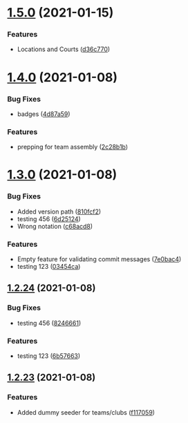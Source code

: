 # [1.5.0](https://github.com/Badminton-Apps/core/compare/v1.4.0...v1.5.0) (2021-01-15)


### Features

* Locations and Courts ([d36c770](https://github.com/Badminton-Apps/core/commit/d36c770ae988eb1522a47cd26b0dc34bcc0e0899))



# [1.4.0](https://github.com/Badminton-Apps/core/compare/v1.3.0...v1.4.0) (2021-01-08)


### Bug Fixes

* badges ([4d87a59](https://github.com/Badminton-Apps/core/commit/4d87a59c8263feec31715df48784576693b9d3ef))


### Features

* prepping for team assembly ([2c28b1b](https://github.com/Badminton-Apps/core/commit/2c28b1be14e7253a7a456890961f38bfdedbfe20))



# [1.3.0](https://github.com/Badminton-Apps/core/compare/v1.2.24...v1.3.0) (2021-01-08)


### Bug Fixes

* Added version path ([810fcf2](https://github.com/Badminton-Apps/core/commit/810fcf2a859318f3888a84f2ca0410d0da301297))
* testing 456 ([6d25124](https://github.com/Badminton-Apps/core/commit/6d25124493790b500398441286270e535f8234b7))
* Wrong notation ([c68acd8](https://github.com/Badminton-Apps/core/commit/c68acd837f6f5d3ae17fe13197f54975440f59a0))


### Features

* Empty feature for validating commit messages ([7e0bac4](https://github.com/Badminton-Apps/core/commit/7e0bac489941f941e13a50b08cb5591477a558c8))
* testing 123 ([03454ca](https://github.com/Badminton-Apps/core/commit/03454ca38b667fb31a732bdd3f9fd5fe8e59834f))



## [1.2.24](https://github.com/Badminton-Apps/core/compare/v1.2.23...v1.2.24) (2021-01-08)


### Bug Fixes

* testing 456 ([8246661](https://github.com/Badminton-Apps/core/commit/82466611ba4497ebee176c8337ad1fb53bb6f112))


### Features

* testing 123 ([6b57663](https://github.com/Badminton-Apps/core/commit/6b576634933aa241e756e24ac7ed397e022959bd))



## [1.2.23](https://github.com/Badminton-Apps/core/compare/v1.2.22...v1.2.23) (2021-01-08)


### Features

* Added dummy seeder for teams/clubs ([f117059](https://github.com/Badminton-Apps/core/commit/f11705920291705be10d9d206dc3ee4139f1afec))



